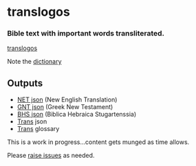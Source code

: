 # translogos
### Bible text with important words transliterated.


[translogos](https://doulos-software.github.io/translogos/)

Note the [dictionary](/dict/README)

## Outputs
- [NET json](./json/net.json) (New English Translation)
- [GNT json](./json/gnt.json) (Greek New Testament)
- [BHS json](./json/bhs.json) (Biblica Hebraica Stugartenssia)
- [Trans](./json/trans.json) json
- [Trans](glossary) glossary

This is a work in progress...content gets munged as time allows.

Please [raise issues](https://github.com/doulos-software/translogos/issues) as needed.
